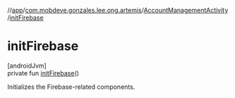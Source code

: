 //[app](../../../index.md)/[com.mobdeve.gonzales.lee.ong.artemis](../index.md)/[AccountManagementActivity](index.md)/[initFirebase](init-firebase.md)

# initFirebase

[androidJvm]\
private fun [initFirebase](init-firebase.md)()

Initializes the Firebase-related components.
